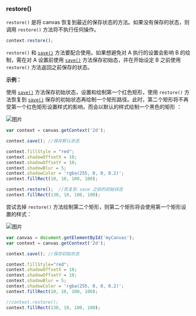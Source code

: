 ### restore()

`restore()` 是将 canvas 恢复到最近的保存状态的方法。如果没有保存的状态，则调用 `restore()` 方法将不执行任何操作。

```js
context.restore();
```
`restore()` 和 [`save()`](#save) 方法要配合使用。如果想避免对 A 执行的设置会影响 B 的绘制，需在对 A 设置前使用 [`save()`](#save) 方法保存初始态，并在开始设定 B 之前使用 `restore()` 方法返回之前保存的状态。

**示例：**

使用 [`save()`](#save) 方法保存初始状态，设置和绘制第一个红色矩形，使用 `restore()` 方法恢复到 [`save()`](#save) 保存的初始状态再绘制一个矩形路径。此时，第二个矩形将不再受第一个红色矩形设置样式的影响，而会以默认的样式绘制一个黑色的矩形 ：

![图片](/img/game/canvas/restore-001.png)

```js
var context = canvas.getContext('2d');

context.save(); //保存默认状态

context.fillStyle = "red";
context.shadowOffsetX = 10;
context.shadowOffsetY = 10;
context.shadowBlur = 5;
context.shadowColor = 'rgba(255, 0, 0, 0.2)';
context.fillRect(10, 10, 100, 100);

context.restore();  //恢复到 save 之前的初始状态
context.fillRect(130, 10, 100, 100);

```

尝试去掉 `restore()` 方法绘制第二个矩形，则第二个矩形将会使用第一个矩形设置的样式：


![图片](/img/game/canvas/restore-002.png)


```js
var canvas = document.getElementById('myCanvas');
var context = canvas.getContext('2d');

context.save(); //保存初始状态

context.fillStyle="red";
context.shadowOffsetX = 10;
context.shadowOffsetY = 10;
context.shadowBlur = 5;
context.shadowColor = 'rgba(255, 0, 0, 0.2)';
context.fillRect(10, 10, 100, 100);

//context.restore();
context.fillRect(130, 10, 100, 100);

```